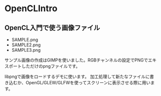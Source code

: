 # OpenCLIntro

## OpenCL入門で使う画像ファイル

* SAMPLE.png
* SAMPLE2.png
* SAMPLE3.png

サンプル画像の作成はGIMPを使いました。RGBチャンネルの設定でPNGでエキスポートしただけのpngファイルです。

libpngで画像をロードするデモに使います。
加工処理して新たなファイルに書き込むか、OpenGL/GLEW/GLFWを使ってスクリーンに表示させる際に用います。
